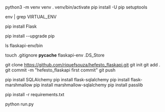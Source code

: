 python3 -m venv venv
. venv/bin/activate
pip install -U pip setuptools

env | grep VIRTUAL_ENV

pip install Flask

pip install --upgrade pip

ls flaskapi-env/bin

touch .gitignore
__pycache__
flaskapi-env
.DS_Store

git clone https://github.com/riquefsouza/hefesto_flaskapi.git
git init
git add .
git commit -m "hefesto_flaskapi first commit"
git push

pip install SQLAlchemy
pip install flask-sqlalchemy
pip install flask-marshmallow
pip install marshmallow-sqlalchemy
pip install passlib

pip install -r requirements.txt

python run.py
